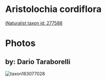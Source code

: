 
Aristolochia cordiflora
=======================
  
[iNaturalist taxon id: 277588](https://www.inaturalist.org/taxa/277588)
# Photos

## by: Dario Taraborelli
  
![taxon163077028](https://inaturalist-open-data.s3.amazonaws.com/photos/174775871/medium.jpeg)